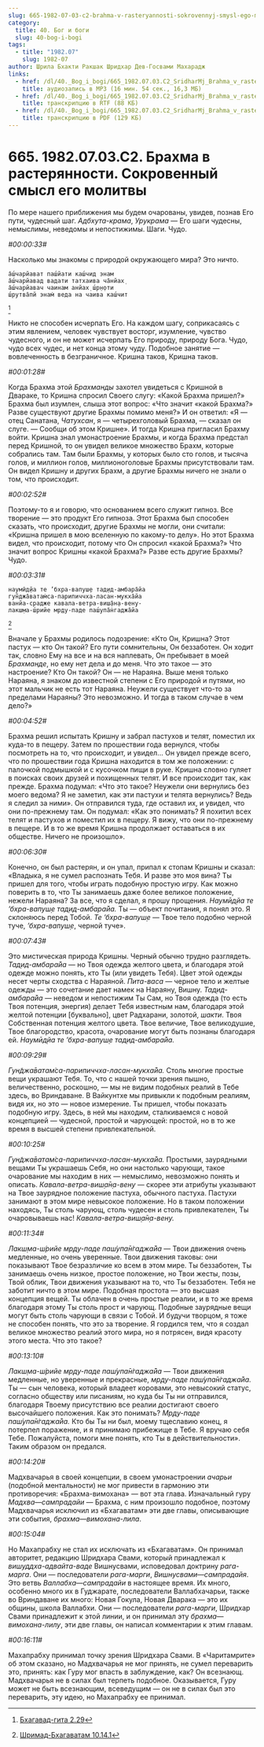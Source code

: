 ```yaml
---
slug: 665-1982-07-03-c2-brahma-v-rasteryannosti-sokrovennyj-smysl-ego-molitvy
category:
  title: 40. Бог и боги
  slug: 40-bog-i-bogi
tags:
  - title: "1982.07"
    slug: 1982-07
author: Шрила Бхакти Ракшак Шридхар Дев-Госвами Махарадж
links:
  - href: /dl/40._Bog_i_bogi/665_1982.07.03.C2_SridharMj_Brahma_v_rasterjannosti__Sokrovennyj_smysl_ego_molitvy.mp3
    title: аудиозапись в MP3 (16 мин. 54 сек., 16,3 МБ)
  - href: /dl/40._Bog_i_bogi/665_1982.07.03.C2_SridharMj_Brahma_v_rasterjannosti__Sokrovennyj_smysl_ego_molitvy.rtf
    title: транскрипцию в RTF (88 КБ)
  - href: /dl/40._Bog_i_bogi/665_1982.07.03.C2_SridharMj_Brahma_v_rasterjannosti__Sokrovennyj_smysl_ego_molitvy.pdf
    title: транскрипцию в PDF (129 КБ)
---
```


# 665. 1982.07.03.C2. Брахма в растерянности. Сокровенный смысл его молитвы

По мере нашего приближения мы будем очарованы, увидев, познав Его пути, чудесный шаг. *Адбхута-крама*, *Урукрама* — Его шаги чудесны, немыслимы, неведомы и непостижимы. Шаги. Чудо.

*#00:00:33#*

Насколько мы знакомы с природой окружающего мира? Это ничто.

    а̄ш́чарйават паш́йати каш́чид энам
    а̄ш́чарйавад вадати татхаива ча̄нйах̣
    а̄ш́чарйавач чаинам анйах̣ ш́р̣н̣оти
    ш́рутва̄пй энам̇ веда на чаива каш́чит
[^_ftn1]

Никто не способен исчерпать Его. На каждом шагу, соприкасаясь с этим явлением, человек чувствует восторг, изумление, чувство чудесного, и он не может исчерпать Его природу, природу Бога. Чудо, чудо всех чудес, и нет конца этому чуду. Подобное занятие — вовлеченность в безграничное. Кришна таков, Кришна таков.

*#00:01:28#*

Когда Брахма этой *Брахманды* захотел увидеться с Кришной в Двараке, то Кришна спросил Своего слугу: «Какой Брахма пришел?» Брахма был изумлен, слыша этот вопрос: «Что значит «какой Брахма?» Разве существуют другие Брахмы помимо меня?» И он ответил: «Я — отец Санатана, *Чатухсан*, я — четырехголовый Брахма, — сказал он слуге. — Сообщи об этом Кришне». И тогда Кришна пригласил Брахму войти. Кришна знал умонастроение Брахмы, и когда Брахма предстал перед Кришной, то он увидел великое множество Брахм, которые собрались там. Там были Брахмы, у которых было сто голов, и тысяча голов, и миллион голов, миллионоголовые Брахмы присутствовали там. Он видел Кришну и других Брахм, а другие Брахмы ничего не знали о том, что происходит.

*#00:02:52#*

Поэтому-то я и говорю, что основанием всего служит гипноз. Все творение — это продукт Его гипноза. Этот Брахма был способен сказать, что происходит, другие Брахмы не могли, они считали: «Кришна пришел в мою вселенную по какому-то делу». Но этот Брахма видел, что происходит, потому что Он спросил «какой Брахма?» Что значит вопрос Кришны «какой Брахма?» Разве есть другие Брахмы? Чудо.

*#00:03:31#*

    наумӣд̣йа те ’бхра-вапуш̣е тад̣ид-амбара̄йа
    гун̃джа̄ватам̇са-парипиччха-ласан-мукха̄йа
    ванйа-срадже кавала-ветра-виш̣а̄н̣а-вен̣у-
    лакш̣ма-ш́рийе мр̣ду-паде паш́упа̄н̇гаджа̄йа
[^_ftn2]

Вначале у Брахмы родилось подозрение: «Кто Он, Кришна? Этот пастух — кто Он такой? Его пути сомнительны, Он беззаботен. Он ходит так, словно Ему на все и на вся наплевать, Он пребывает в моей *Брахманде*, но ему нет дела и до меня. Что это такое — это настроение? Кто Он такой? Он — не Нараяна. Выше меня только Нараяна, я знаком до известной степени с Его природой и путями, но этот мальчик не есть тот Нараяна. Неужели существует что-то за пределами Нараяны? Это невозможно. И тогда в таком случае в чем дело?»

*#00:04:52#*

Брахма решил испытать Кришну и забрал пастухов и телят, поместил их куда-то в пещеру. Затем по прошествии года вернулся, чтобы посмотреть на то, что происходит, и увидел… Он увидел прежде всего, что по прошествии года Кришна находится в том же положении: с палочкой подмышкой и с кусочком пищи в руке. Кришна словно гуляет в поисках своих друзей и похищенных телят. И все происходит так, как прежде. Брахма подумал: «Что это такое? Неужели они вернулись без моего ведома? Я не заметил, как эти пастухи и телята вернулись? Ведь я следил за ними». Он отправился туда, где оставил их, и увидел, что они по-прежнему там. Он подумал: «Как это понимать? Я похитил всех телят и пастухов и поместил их в пещеру. Я вижу, что они по-прежнему в пещере. И в то же время Кришна продолжает оставаться в их обществе. Ничего не произошло».

*#00:06:30#*

Конечно, он был растерян, и он упал, припал к стопам Кришны и сказал: «Владыка, я не сумел распознать Тебя. И разве это моя вина? Ты пришел для того, чтобы играть подобную простую игру. Как можно поверить в то, что Ты занимаешь даже более великое положение, нежели Нараяна? За все, что я сделал, я прошу прощения. *Наумӣд̣йа те ’бхра-вапуш̣е тад̣ид-амбара̄йа.* Ты — объект почитания, я понял это. Я склоняюсь перед Тобой. *Те ’бхра-вапуш̣е* — Твое тело подобно черной туче, *’бхра-вапуш̣е*, черной туче».

*#00:07:43#*

Это мистическая природа Кришны. Черный обычно трудно разглядеть. *Тад̣ид-амбара̄йа* — но Твоя одежда желтого цвета, и благодаря этой одежде можно понять, кто Ты (или увидеть Тебя). Цвет этой одежды несет черты сходства с Нараяной. *Пита-васа* — черное тело и желтые одежды — это сочетание дает намек на Нараяну, Вишну. *Тад̣ид-амбара̄йа* — неведом и непостижим Ты Сам, но Твоя одежда (то есть Твоя потенция, энергия) делает Тебя известным нам, благодаря этой желтой потенции [буквально], цвет Радхарани, золотой, *шакти*. Твоя Собственная потенция желтого цвета. Твое величие, Твое великодушие, Твое благородство, красота, очарование могут быть познаны благодаря ей. *Наумӣд̣йа те ’бхра-вапуш̣е тад̣ид-амбара̄йа.*

*#00:09:29#*

*Гун̃джа̄ватам̇са-парипиччха-ласан-мукха̄йа.* Столь многие простые вещи украшают Тебя. То, что с нашей точки зрения пышно, величественно, роскошно, — мы не видим подобных реалий в Тебе здесь, во Вриндаване. В Вайкунтхе мы привыкли к подобным реалиям, видя их, но это — новое измерение. Ты пришел, чтобы показать подобную игру. Здесь, в ней мы находим, сталкиваемся с новой концепцией — чудесной, простой и чарующей: простой, но в то же время в высшей степени привлекательной.

*#00:10:25#*

*Гун̃джа̄ватам̇са-парипиччха-ласан-мукха̄йа.* Простыми, заурядными вещами Ты украшаешь Себя, но они настолько чарующи, такое очарование мы находим в них — немыслимо, невозможно понять и описать. *Кавала-ветра-виш̣а̄н̣а-вен̣у* — скорее эти атрибуты указывают на Твое заурядное положение пастуха, обычного пастуха. Пастухи занимают в этом мире невысокое положение. Но в таком положении находясь, Ты столь чарующ, столь чудесен и столь привлекателен, Ты очаровываешь нас! *Кавала-ветра-виш̣а̄н̣а-вен̣у.*

*#00:11:34#*

*Лакш̣ма-ш́рийе мр̣ду-паде паш́упа̄н̇гаджа̄йа* — Твои движения очень медленные, но очень уверенные. Твои движения таковы: они показывают Твое безразличие ко всем в этом мире. Ты беззаботен, Ты занимаешь очень низкое, простое положение, но Твои жесты, позы, Твой облик, Твои движения указывают на то, что Ты беззаботен. Тебя не заботит ничто в этом мире. Подобная простота — это высшая концепция вещей. Ты облачен в очень простые реалии, и в то же время благодаря этому Ты столь прост и чарующ. Подобные заурядные вещи могут быть столь чарующи в связи с Тобой. И будучи творцом, я тоже не способен понять, что это за творение. Я гордился тем, что я создал великое множество реалий этого мира, но я потрясен, видя красоту этого места. Что это такое?

*#00:13:10#*

*Лакш̣ма-ш́рийе мр̣ду-паде паш́упа̄н̇гаджа̄йа* — Твои движения медленные, но уверенные и прекрасные, *мр̣ду-паде паш́упа̄н̇гаджа̄йа.* Ты — сын человека, который владеет коровами, это невысокий статус, согласно обществу или писаниям, но куда бы Ты ни отправился, благодаря Твоему присутствию все реалии достигают своего высочайшего положения. Как это понимать? *Мр̣ду-паде паш́упа̄н̇гаджа̄йа.* Кто бы Ты ни был, моему тщеславию конец, я потерпел поражение, и я принимаю прибежище в Тебе. Я вручаю себя Тебе. Пожалуйста, помоги мне понять, кто Ты в действительности». Таким образом он предался.

*#00:14:20#*

Мадхвачарья в своей концепции, в своем умонастроении *ачарьи* (подобной ментальности) не мог привести в гармонию эти противоречия: «Брахма-вимохана» — вот эта глава. Изначальный гуру *Мадхва*—*сампрадайи* — Брахма, с ним произошло подобное, поэтому Мадхвачарья исключил из «Бхагаватам» эти две главы, описывающие эти события, *брахма*—*вимохана-лила*.

*#00:15:04#*

Но Махапрабху не стал их исключать из «Бхагаватам». Он принимал авторитет, редакцию Шридхара Свами, который принадлежал к *вишуддха-адвайта-ваде* Вишнусвами, исповедовал доктрину *рага-марга*. Они — последователи *рага-марги*, *Вишнусвами*—*сампрадайя*. Это ветвь *Валлабха*—*сампрадайи* в настоящее время. Их много, особенно много их в Гуджарате, последователи Валлабхачарьи, также во Вриндаване их много: Новая Гокула, Новая Дварака — это их общины, школа Валлабхи. Они — последователи *рага-марги*, Шридхар Свами принадлежит к этой линии, и он принимал эту *брахма*—*вимохана-лилу*, эти две главы, он написал комментарии к этим главам.

*#00:16:11#*

Махапрабху принимал точку зрения Шридхара Свами. В «Чаритамрите» об этом сказано, но Мадхвачарья не мог принять, не сумел переварить это, принять: как Гуру мог впасть в заблуждение, как? Он всезнающ. Мадхвачарья не в силах был терпеть подобное. Оказывается, Гуру может не быть всезнающим, всеведущим — он не в силах был это переварить, эту идею, но Махапрабху ее принимал.



[^_ftn1]: [Бхагавад-гита 2.29](../notes/bhagavad-gita/bhagavad-gita-2-29.md)

[^_ftn2]: [Шримад-Бхагаватам 10.14.1](../notes/shrimad-bhagavatam/shrimad-bhagavatam-10-14-1.md)

